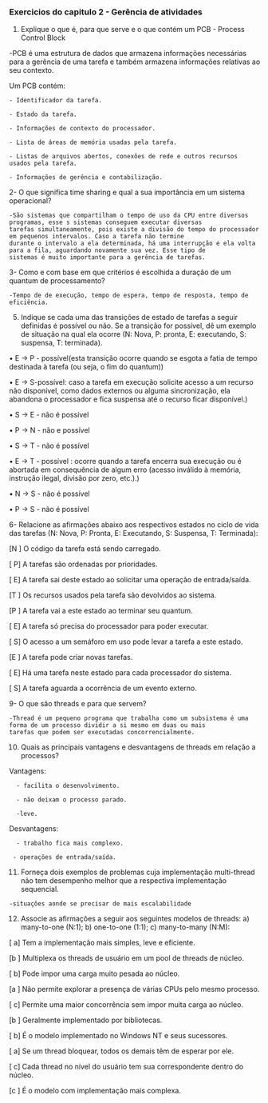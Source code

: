 ### Exercicios do capitulo 2 - Gerência de atividades 

1. Explique o que é, para que serve e o que contém um PCB - Process Control Block 

  -PCB é uma estrutura de dados que armazena informações necessárias para a gerência de uma tarefa e também armazena 
  informações relativas ao seu contexto. 

 Um PCB contém: 

    - Identificador da tarefa. 

    - Estado da tarefa. 

    - Informações de contexto do processador. 

    - Lista de áreas de memória usadas pela tarefa. 

    - Listas de arquivos abertos, conexões de rede e outros recursos usados pela tarefa. 

    - Informações de gerência e contabilização. 



2- O que significa time sharing e qual a sua importância em um sistema operacional? 

    -São sistemas que compartilham o tempo de uso da CPU entre diversos programas, esse s sistemas conseguem executar diversas 
    tarefas simultaneamente, pois existe a divisão do tempo do processador em pequenos intervalos. Caso a tarefa não termine 
    durante o intervalo a ela determinada, há uma interrupção e ela volta para a fila, aguardando novamente sua vez. Esse tipo de 
    sistemas é muito importante para a gerência de tarefas. 


3- Como e com base em que critérios é escolhida a duração de um quantum de processamento? 

    -Tempo de de execução, tempo de espera, tempo de resposta, tempo de eficiência.



5. Indique se cada uma das transições de estado de tarefas a seguir definidas é possível ou não. Se a transição for possível, dê um exemplo de situação na qual ela ocorre (N: Nova, P: pronta, E: executando, S: suspensa, T: terminada).  

• E → P - possível(esta transição ocorre quando se esgota a fatia de tempo destinada à tarefa (ou seja, o fim do quantum)) 

• E → S-possível: caso a tarefa em execução solicite acesso a um recurso não disponível, como dados externos ou alguma sincronização, 
                      ela abandona o processador e fica suspensa até o recurso ficar disponível.) 

• S → E  -  não é possível  

• P → N  - não e possível 

• S → T  -   não é possível 

• E → T  - possível : ocorre quando a tarefa encerra sua execução ou é abortada em consequência de algum erro 
                        (acesso inválido à memória, instrução ilegal, divisão por zero, etc.).) 

• N → S  -  não é possível 

• P → S - não é possível 



6- Relacione as afirmações abaixo aos respectivos estados no ciclo de vida das tarefas (N: Nova, P: Pronta, E: Executando, S: Suspensa, T: Terminada):  

[N ] O código da tarefa está sendo carregado. 

 [ P] A tarefas são ordenadas por prioridades.  

[ E] A tarefa sai deste estado ao solicitar uma operação de entrada/saída.  

[T ] Os recursos usados pela tarefa são devolvidos ao sistema.  

[P ] A tarefa vai a este estado ao terminar seu quantum.  

[ E] A tarefa só precisa do processador para poder executar.  

[ S] O acesso a um semáforo em uso pode levar a tarefa a este estado.  

[E ] A tarefa pode criar novas tarefas.  

[ E] Há uma tarefa neste estado para cada processador do sistema.  

[ S] A tarefa aguarda a ocorrência de um evento externo. 



9- O que são threads e para que servem? 

    -Thread é um pequeno programa que trabalha como um subsistema é uma forma de um processo dividir a si mesmo em duas ou mais 
    tarefas que podem ser executadas concorrencialmente.  



10. Quais as principais vantagens e desvantagens de threads em relação a processos? 

Vantagens: 

      - facilita o desenvolvimento. 

      - não deixam o processo parado.

      -leve. 

 Desvantagens: 

      - trabalho fica mais complexo. 

     - operações de entrada/saída. 
     
     
 11. Forneça dois exemplos de problemas cuja implementação multi-thread não tem
desempenho melhor que a respectiva implementação sequencial.

    -situações aonde se precisar de mais escalabilidade


12. Associe as afirmações a seguir aos seguintes modelos de threads: a) many-to-one (N:1); b) one-to-one (1:1); c) many-to-many (N:M):  

[ a] Tem a implementação mais simples, leve e eficiente.  

[b ] Multiplexa os threads de usuário em um pool de threads de núcleo.  

[ b] Pode impor uma carga muito pesada ao núcleo.  

[a ] Não permite explorar a presença de várias CPUs pelo mesmo processo.  

[ c] Permite uma maior concorrência sem impor muita carga ao núcleo. 

 [b ] Geralmente implementado por bibliotecas.  

[ b] É o modelo implementado no Windows NT e seus sucessores.  

[ a] Se um thread bloquear, todos os demais têm de esperar por ele.  

[ c] Cada thread no nível do usuário tem sua correspondente dentro do núcleo.  

[c ] É o modelo com implementação mais complexa. 
     


